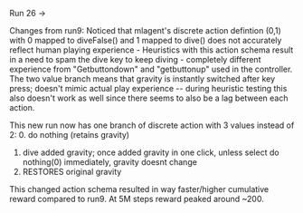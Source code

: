 Run 26 -> 

Changes from run9:
Noticed that mlagent's discrete action defintion (0,1) with 0 mapped to diveFalse() and 1 mapped to dive() does not accurately reflect human playing experience - Heuristics with this action schema result in a need to spam the dive key to keep diving - completely different experience from "Getbuttondown" and "getbuttonup" used in the controller. The two value branch means that gravity is instantly switched after key press; doesn't mimic actual play experience -- during heuristic testing this also doesn't work as well since there seems to also be a lag between each action.

This new run now has one branch of discrete action with 3 values instead of 2:
0. do nothing (retains gravity)
1. dive added gravity; once added gravity in one click, unless select do nothing(0) immediately, gravity doesnt change 
2. RESTORES original gravity 

This changed action schema resulted in way faster/higher cumulative reward compared to run9. At 5M steps reward peaked around ~200.

